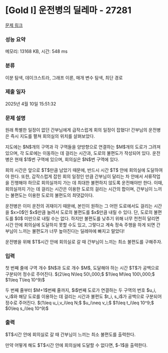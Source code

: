 # [Gold I] 운전병의 딜레마 - 27281 

[문제 링크](https://www.acmicpc.net/problem/27281) 

### 성능 요약

메모리: 13168 KB, 시간: 548 ms

### 분류

이분 탐색, 데이크스트라, 그래프 이론, 매개 변수 탐색, 최단 경로

### 제출 일자

2025년 4월 10일 15:51:32

### 문제 설명

<p>원래 특별한 일정이 없던 간부님에게 급작스럽게 회의 일정이 잡혔다! 간부님의 운전병은 즉시 지도를 펼쳐 회의실의 위치를 살펴보았다.</p>

<p>지도에는 $N$개의 구역과 각 구역들을 양방향으로 연결하는 $M$개의 도로가 그려져 있으며, 각 도로에는 이동하는 데 걸리는 시간과, 도로의 불편도가 작성되어 있다. 운전병은 현재 $1$번 구역에 있으며, 회의실은 $N$번 구역에 있다.</p>

<p>회의 시간은 앞으로 $T$만큼 남았기 때문에, 반드시 시간 $T$ 안에 회의실에 도달하여야 한다. 또한, 갑작스럽게 잡힌 회의 일정인 만큼 간부님이 달리는 차 안에서 서류작업을 진행해야 하므로 회의실까지 가는 데 최대한 불편하지 않도록 운전해야만 한다. 이때, 회의실까지 가는 데 걸리는 시간은 이용한 도로의 걸리는 시간의 합이며, 간부님이 느끼는 불편도는 이용한 도로의 불편도의 최댓값이다.</p>

<p>운전병은 이미 운전의 귀재이기 때문에, 본인이 원하는 그 어떤 도로에서도 걸리는 시간을 $x>0$인 $x$만큼 늘려서 도로의 불편도를 $x$만큼 내릴 수 있다. 단, 도로의 불편도를 $0$ 미만으로 내릴 수는 없다. 하지만 불편도를 낮추기 위해 너무 천천히 달리면 시간 안에 회의실에 도달하지 못할 수도 있고, 그렇다고 계속 정속 주행을 하게 되면 간부님이 느끼는 불편도가 너무 높아진다는 딜레마에 빠지고 말았다!</p>

<p>운전병을 위해 $T$시간 안에 회의실로 갈 때 간부님이 느끼는 최소 불편도를 구해주자.</p>

### 입력 

 <p>첫 번째 줄에 구역 개수 $N$과 도로 개수 $M$, 도달해야 하는 시간 $T$가 공백으로 구분되어 정수로 주어진다. $(2\leq N\leq 50\,000;$ $1\leq M\leq 100\,000;$ $1\leq T\leq 10^9)$</p>

<p>두 번째 줄부터 $M+1$번째 줄까지, $i$번째 도로가 연결하는 두 구역의 번호 $u_i, v_i$와 해당 도로를 이용하는 데 걸리는 시간과 불편도 $t_i, s_i$가 공백으로 구분되어 정수로 주어진다. $(1\leq u_i,v_i\leq N;$ $u_i\neq v_i;$ $1\leq t_i\leq 10^9;$ $0\leq s_i\leq 10^9)$</p>

### 출력 

 <p>$T$시간 안에 회의실로 갈 때 간부님이 느끼는 최소 불편도를 출력한다.</p>

<p>만약 어떻게 해도 $T$시간 안에 회의실에 도달할 수 없다면, $-1$을 출력한다.</p>

